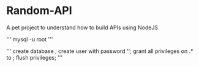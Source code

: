 # Random-API

A pet project to understand how to build APIs using NodeJS


''' mysql -u root '''

'''
    create database <name>;
    create user <user> with password '<password>';
    grant all privileges on <name>.* to <user>;
    flush privileges;
'''